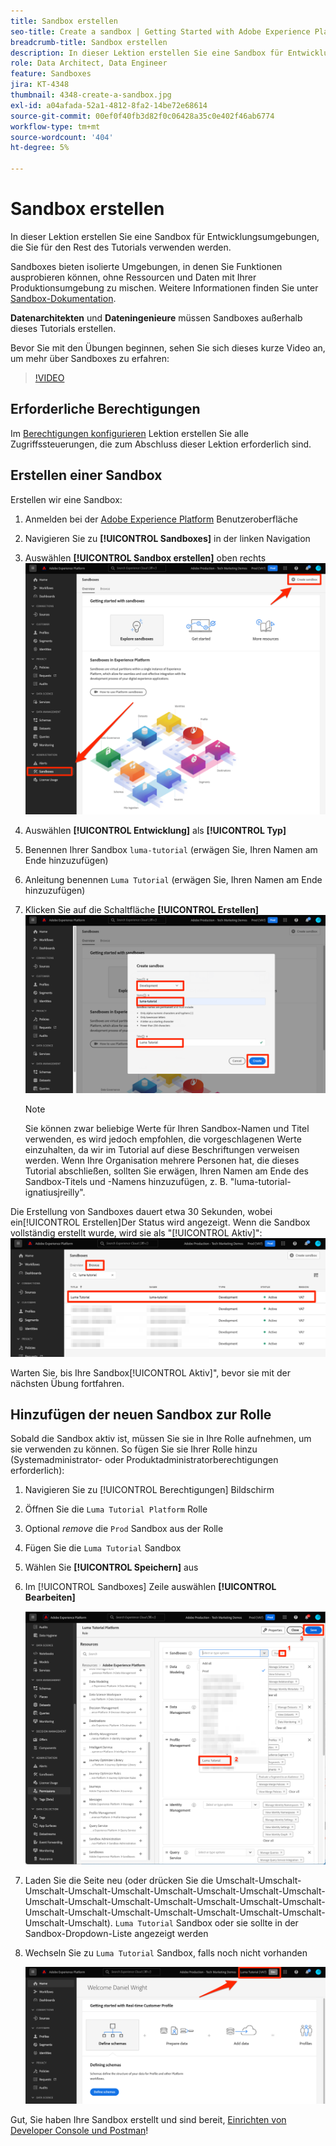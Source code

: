 ```yaml
---
title: Sandbox erstellen
seo-title: Create a sandbox | Getting Started with Adobe Experience Platform for Data Architects and Data Engineers
breadcrumb-title: Sandbox erstellen
description: In dieser Lektion erstellen Sie eine Sandbox für Entwicklungsumgebungen, die Sie für den Rest des Tutorials verwenden können.
role: Data Architect, Data Engineer
feature: Sandboxes
jira: KT-4348
thumbnail: 4348-create-a-sandbox.jpg
exl-id: a04afada-52a1-4812-8fa2-14be72e68614
source-git-commit: 00ef0f40fb3d82f0c06428a35c0e402f46ab6774
workflow-type: tm+mt
source-wordcount: '404'
ht-degree: 5%

---
```


# Sandbox erstellen

<!--25min-->

In dieser Lektion erstellen Sie eine Sandbox für Entwicklungsumgebungen, die Sie für den Rest des Tutorials verwenden werden.

Sandboxes bieten isolierte Umgebungen, in denen Sie Funktionen ausprobieren können, ohne Ressourcen und Daten mit Ihrer Produktionsumgebung zu mischen. Weitere Informationen finden Sie unter [Sandbox-Dokumentation](https://experienceleague.adobe.com/docs/experience-platform/sandbox/home.html?lang=de).

**Datenarchitekten** und **Dateningenieure** müssen Sandboxes außerhalb dieses Tutorials erstellen.

Bevor Sie mit den Übungen beginnen, sehen Sie sich dieses kurze Video an, um mehr über Sandboxes zu erfahren:
>[!VIDEO](https://video.tv.adobe.com/v/29838/?learn=on)

## Erforderliche Berechtigungen

Im [Berechtigungen konfigurieren](configure-permissions.md) Lektion erstellen Sie alle Zugriffssteuerungen, die zum Abschluss dieser Lektion erforderlich sind.

<!--
* Permission items **[!UICONTROL Sandbox Administration]** > **[!UICONTROL View Sandboxes]** and **[!UICONTROL Manage Sandboxes]**
* Permission item **[!UICONTROL Sandboxes]** > **[!UICONTROL Prod]**
* User-role access to the `Luma Tutorial Platform` product profile
* Admin-level access to the `Luma Tutorial Platform` product profile
-->

## Erstellen einer Sandbox

Erstellen wir eine Sandbox:

1. Anmelden bei der [Adobe Experience Platform](https://experience.adobe.com/platform) Benutzeroberfläche
1. Navigieren Sie zu **[!UICONTROL Sandboxes]** in der linken Navigation
1. Auswählen **[!UICONTROL Sandbox erstellen]** oben rechts
   ![Sandbox erstellen](assets/sandbox-createSandbox.png)

1. Auswählen **[!UICONTROL Entwicklung]** als **[!UICONTROL Typ]**
1. Benennen Ihrer Sandbox `luma-tutorial` (erwägen Sie, Ihren Namen am Ende hinzuzufügen)
1. Anleitung benennen `Luma Tutorial` (erwägen Sie, Ihren Namen am Ende hinzuzufügen)
1. Klicken Sie auf die Schaltfläche **[!UICONTROL Erstellen]**
   ![Sandbox erstellen](assets/sandbox-nameSandbox.png)
   >[!NOTE]
   >
   >Sie können zwar beliebige Werte für Ihren Sandbox-Namen und Titel verwenden, es wird jedoch empfohlen, die vorgeschlagenen Werte einzuhalten, da wir im Tutorial auf diese Beschriftungen verweisen werden. Wenn Ihre Organisation mehrere Personen hat, die dieses Tutorial abschließen, sollten Sie erwägen, Ihren Namen am Ende des Sandbox-Titels und -Namens hinzuzufügen, z. B. &quot;luma-tutorial-ignatiusjreilly&quot;.

Die Erstellung von Sandboxes dauert etwa 30 Sekunden, wobei ein[!UICONTROL Erstellen]Der Status wird angezeigt. Wenn die Sandbox vollständig erstellt wurde, wird sie als &quot;[!UICONTROL Aktiv]&quot;:
![Aktiver Status](assets/sandbox-active.png)

Warten Sie, bis Ihre Sandbox[!UICONTROL Aktiv]&quot;, bevor sie mit der nächsten Übung fortfahren.

## Hinzufügen der neuen Sandbox zur Rolle

Sobald die Sandbox aktiv ist, müssen Sie sie in Ihre Rolle aufnehmen, um sie verwenden zu können. So fügen Sie sie Ihrer Rolle hinzu (Systemadministrator- oder Produktadministratorberechtigungen erforderlich):

1. Navigieren Sie zu [!UICONTROL Berechtigungen] Bildschirm
1. Öffnen Sie die `Luma Tutorial Platform` Rolle
1. Optional _remove_ die `Prod` Sandbox aus der Rolle
1. Fügen Sie die `Luma Tutorial` Sandbox
1. Wählen Sie **[!UICONTROL Speichern]** aus
1. Im [!UICONTROL Sandboxes] Zeile auswählen **[!UICONTROL Bearbeiten]**

   ![Tutorial zum Hinzufügen von Luma](assets/sandbox-addLumaTutorial.png)

1. Laden Sie die Seite neu (oder drücken Sie die Umschalt-Umschalt-Umschalt-Umschalt-Umschalt-Umschalt-Umschalt-Umschalt-Umschalt-Umschalt-Umschalt-Umschalt-Umschalt-Umschalt-Umschalt-Umschalt-Umschalt-Umschalt-Umschalt-Umschalt-Umschalt-Umschalt-Umschalt-Umschalt-Umschalt). `Luma Tutorial` Sandbox oder sie sollte in der Sandbox-Dropdown-Liste angezeigt werden
1. Wechseln Sie zu `Luma Tutorial` Sandbox, falls noch nicht vorhanden

   ![Sandbox bestätigen](assets/sandbox-confirmDropdown.png)

Gut, Sie haben Ihre Sandbox erstellt und sind bereit, [Einrichten von Developer Console und Postman](set-up-developer-console-and-postman.md)!
